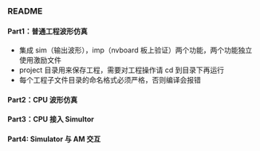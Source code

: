 ### README

#### Part1：普通工程波形仿真

* 集成 sim（输出波形），imp（nvboard 板上验证）两个功能，两个功能独立使用激励文件
* project 目录用来保存工程，需要对工程操作请 cd 到目录下再运行
* 每个工程子文件目录的命名格式必须严格，否则编译会报错


#### Part2：CPU 波形仿真

#### Part3：CPU 接入 Simultor

#### Part4: Simulator 与 AM 交互